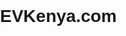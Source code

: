 # EVKenya.com
<!DOCTYPE html>
<html lang="en">
<head>
    <meta charset="UTF-8">
    <meta name="viewport" content="width=device-width, initial-scale=1.0">
    <title>EVKenya - Electric Vehicle Platform</title>
    <style>
        body {
            font-family: Arial, sans-serif;
            margin: 0;
            padding: 0;
            box-sizing: border-box;
        }

        header {
            background-color: #333;
            color: #fff;
            text-align: center;
            padding: 1em;
        }

        nav {
            display: flex;
            justify-content: center;
            background-color: #eee;
            padding: 1em;
        }

        nav a {
            margin: 0 1em;
            text-decoration: none;
            color: #333;
        }

        section {
            padding: 2em;
        }

        footer {
            background-color: #333;
            color: #fff;
            text-align: center;
            padding: 1em;
        }
    </style>
</head>
<body>

    <header>
        <h1>EVKenya.com - Electric Vehicle Platform</h1>
    </header>

    <nav>
        <a href="#about">About</a>
        <a href="#team">Team</a>
        <a href="#contact">Contact</a>
    </nav>

    <section id="about">
        <h2>About Us</h2>
        <p>Welcome to EVKenya.com, your go-to platform for all things related to electric vehicles. Our mission is to promote sustainable and eco-friendly transportation solutions through the adoption of electric vehicles.</p>
    </section>

    <section id="team">
        <h2>Our Team</h2>
        <p>Meet the passionate individuals behind EVKenya.com, dedicated to bringing positive changes to the way we travel. Our team is committed to making electric vehicles accessible and convenient for everyone.</p>
    </section>

    <section id="contact">
        <h2>Contact Us</h2>
        <p>Have questions or want to get in touch? Feel free to contact us using the information below:</p>
        <address>
            Email: info@evkenya.com<br>
            Phone: +1 (123) 456-7890
        </address>
    </section>

    <footer>
        <p>&copy; 2024 EVKenya.com. All rights reserved.</p>
    </footer>

</body>
</html>
